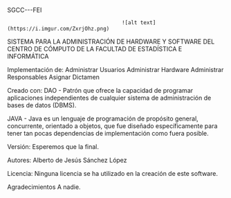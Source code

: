 SGCC---FEI

                                         ![alt text](https://i.imgur.com/ZxrjOhz.png)

SISTEMA PARA LA ADMINISTRACIÓN DE HARDWARE Y
SOFTWARE DEL CENTRO DE CÓMPUTO DE LA FACULTAD DE
ESTADÍSTICA E INFORMÁTICA

Implementación de:
Administrar Usuarios
Administrar Hardware
Administrar Responsables
Asignar Dictamen

Creado con:
DAO - 
Patrón que ofrece la capacidad de programar aplicaciones 
independientes de cualquier sistema de administración de
bases de datos (DBMS).

JAVA - 
Java es un lenguaje de programación de propósito general, 
concurrente, orientado a objetos, que fue diseñado específicamente
para tener tan pocas dependencias de implementación como fuera posible.

Versión:
Esperemos que la final.

Autores:
Alberto de Jesús Sánchez López

Licencia:
Ninguna licencia se ha utilizado en la creación de este software.

Agradecimientos
A nadie. 
